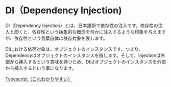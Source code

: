 # DI（Dependency Injection)

DI（Dependency Injection）とは、日本語訳で依存性の注入です。依存性の注入と聞くと、依存性という抽象的な概念を何かに注入するような印象を与えますが、依存性という言葉自体は依存対象を表します。

DIにおける依存対象は、オブジェクトのインスタンスです。つまり、Dependencyはオブジェクトのインスタンスを指します。そして、Injectionは外部から挿入するという意味を持つため、DIはオブジェクトのインスタンスを外部から挿入するという事になります。



[Typescript（これわかりやすい）](https://zenn.dev/chida/articles/1f7df8f2beb6b6)